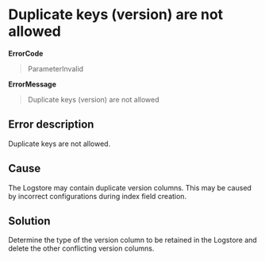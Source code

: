 # Duplicate keys (version) are not allowed

**ErrorCode**

> ParameterInvalid

**ErrorMessage**

> Duplicate keys (version) are not allowed

## Error description

Duplicate keys are not allowed.

## Cause

The Logstore may contain duplicate version columns. This may be caused by incorrect configurations during index field creation.

## Solution

Determine the type of the version column to be retained in the Logstore and delete the other conflicting version columns.
